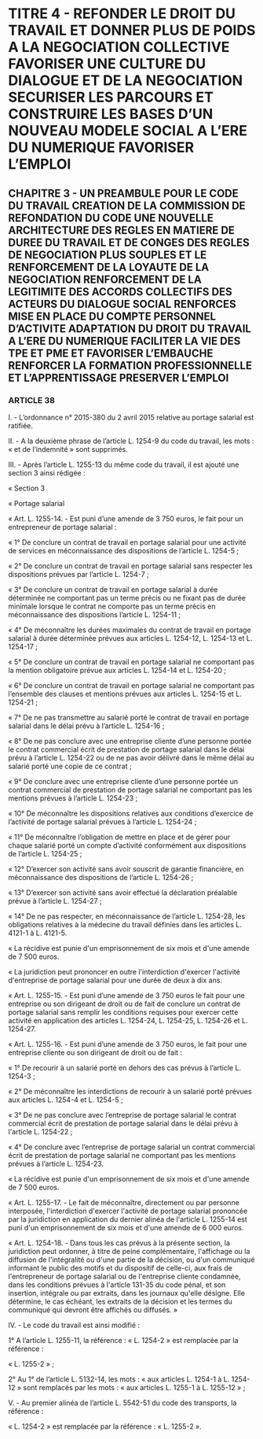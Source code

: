 # TITRE 4 - REFONDER LE DROIT DU TRAVAIL ET DONNER PLUS DE POIDS A LA NEGOCIATION COLLECTIVE FAVORISER UNE CULTURE DU DIALOGUE ET DE LA NEGOCIATION SECURISER LES PARCOURS ET CONSTRUIRE LES BASES D’UN NOUVEAU MODELE SOCIAL A L’ERE DU NUMERIQUE FAVORISER L’EMPLOI 

## CHAPITRE 3 - UN PREAMBULE POUR LE CODE DU TRAVAIL CREATION DE LA COMMISSION DE REFONDATION DU CODE UNE NOUVELLE ARCHITECTURE DES REGLES EN MATIERE DE DUREE DU TRAVAIL ET DE CONGES  DES REGLES DE NEGOCIATION PLUS SOUPLES ET LE RENFORCEMENT DE LA LOYAUTE DE LA NEGOCIATION  RENFORCEMENT DE LA LEGITIMITE DES ACCORDS COLLECTIFS DES ACTEURS DU DIALOGUE SOCIAL RENFORCES MISE EN PLACE DU COMPTE PERSONNEL D’ACTIVITE ADAPTATION DU DROIT DU TRAVAIL A L’ERE DU NUMERIQUE FACILITER LA VIE DES TPE ET PME ET FAVORISER L’EMBAUCHE RENFORCER LA FORMATION PROFESSIONNELLE ET L’APPRENTISSAGE PRESERVER L’EMPLOI 

### ARTICLE 38


I. - L’ordonnance n° 2015-380 du 2 avril 2015 relative au portage salarial est ratifiée.

II. - A la deuxième phrase de l’article L. 1254-9 du code du travail, les mots : « et de
l’indemnité » sont supprimés.

III. - Après l’article L. 1255-13 du même code du travail, il est ajouté une section 3 ainsi
rédigée :

« Section 3

« Portage salarial

« Art. L. 1255-14. - Est puni d’une amende de 3 750 euros, le fait pour un entrepreneur de
portage salarial :

« 1° De conclure un contrat de travail en portage salarial pour une activité de services en
méconnaissance des dispositions de l’article L. 1254-5 ;

« 2° De conclure un contrat de travail en portage salarial sans respecter les dispositions
prévues par l’article L. 1254-7 ;

« 3° De conclure un contrat de travail en portage salarial à durée déterminée ne
comportant pas un terme précis ou ne fixant pas de durée minimale lorsque le contrat ne
comporte pas un terme précis en méconnaissance des dispositions l’article L. 1254-11 ;

« 4° De méconnaître les durées maximales du contrat de travail en portage salarial à
durée déterminée prévues aux articles L. 1254-12, L. 1254-13 et L. 1254-17 ;

« 5° De conclure un contrat de travail en portage salarial ne comportant pas la mention
obligatoire prévue aux articles L. 1254-14 et L. 1254-20 ;

« 6° De conclure un contrat de travail en portage salarial ne comportant pas l’ensemble
des clauses et mentions prévues aux articles L. 1254-15 et L. 1254-21 ;

« 7° De ne pas transmettre au salarié porté le contrat de travail en portage salarial dans le
délai prévu à l’article L. 1254-16 ;



« 8° De ne pas conclure avec une entreprise cliente d’une personne portée le contrat
commercial écrit de prestation de portage salarial dans le délai prévu à l’article L. 1254-22 ou de
ne pas avoir délivré dans le même délai au salarié porté une copie de ce contrat ;

« 9° De conclure avec une entreprise cliente d’une personne portée un contrat commercial
de prestation de portage salarial ne comportant pas les mentions prévues à l’article L. 1254-23 ;

« 10° De méconnaître les dispositions relatives aux conditions d’exercice de l’activité de
portage salarial prévues à l’article L. 1254-24 ;

« 11° De méconnaître l’obligation de mettre en place et de gérer pour chaque salarié porté
un compte d’activité conformément aux dispositions de l’article L. 1254-25 ;

« 12° D’exercer son activité sans avoir souscrit de garantie financière, en méconnaissance
des dispositions de l’article L. 1254-26 ;

« 13° D’exercer son activité sans avoir effectué la déclaration préalable prévue à
l’article L. 1254-27 ;

« 14° De ne pas respecter, en méconnaissance de l’article L. 1254-28, les obligations
relatives à la médecine du travail définies dans les articles L. 4121-1 à L. 4121-5.

« La récidive est punie d'un emprisonnement de six mois et d'une amende de 7 500 euros.

« La juridiction peut prononcer en outre l'interdiction d'exercer l'activité d'entreprise de
portage salarial pour une durée de deux à dix ans.

« Art. L. 1255-15. - Est puni d’une amende de 3 750 euros le fait pour une entreprise ou
son dirigeant de droit ou de fait de conclure un contrat de portage salarial sans remplir les
conditions requises pour exercer cette activité en application des articles L. 1254-24, L. 1254-25,
L. 1254-26 et L. 1254-27.

« Art. L. 1255-16. - Est puni d’une amende de 3 750 euros, le fait pour une entreprise
cliente ou son dirigeant de droit ou de fait :

« 1° De recourir à un salarié porté en dehors des cas prévus à l’article L. 1254-3 ;

« 2° De méconnaître les interdictions de recourir à un salarié porté prévues aux
articles L. 1254-4 et L. 1254-5 ;

« 3° De ne pas conclure avec l’entreprise de portage salarial le contrat commercial écrit
de prestation de portage salarial dans le délai prévu à l'article L. 1254-22 ;

« 4° De conclure avec l’entreprise de portage salarial un contrat commercial écrit de
prestation de portage salarial ne comportant pas les mentions prévues à l’article L. 1254-23.

« La récidive est punie d'un emprisonnement de six mois et d'une amende de 7 500 euros.



« Art. L. 1255-17. - Le fait de méconnaître, directement ou par personne interposée,
l'interdiction d'exercer l'activité de portage salarial prononcée par la juridiction en application du
dernier alinéa de l'article L. 1255-14 est puni d'un emprisonnement de six mois et d'une amende
de 6 000 euros.

« Art. L. 1254-18. - Dans tous les cas prévus à la présente section, la juridiction peut
ordonner, à titre de peine complémentaire, l'affichage ou la diffusion de l'intégralité ou d'une
partie de la décision, ou d'un communiqué informant le public des motifs et du dispositif de
celle-ci, aux frais de l'entrepreneur de portage salarial ou de l'entreprise cliente condamnée, dans
les conditions prévues à l'article 131-35 du code pénal, et son insertion, intégrale ou par extraits,
dans les journaux qu'elle désigne. Elle détermine, le cas échéant, les extraits de la décision et les
termes du communiqué qui devront être affichés ou diffusés. »

IV. - Le code du travail est ainsi modifié :

1° A l’article L. 1255-11, la référence : « L. 1254-2 » est remplacée par la référence :

« L. 1255-2 » ;

2° Au 1° de l’article L. 5132-14, les mots : « aux articles L. 1254-1 à L. 1254-12 » sont
remplacés par les mots : « aux articles L. 1255-1 à L. 1255-12 » ;

V. - Au premier alinéa de l’article L. 5542-51 du code des transports, la référence :

« L. 1254-2 » est remplacée par la référence : « L. 1255-2 ».
